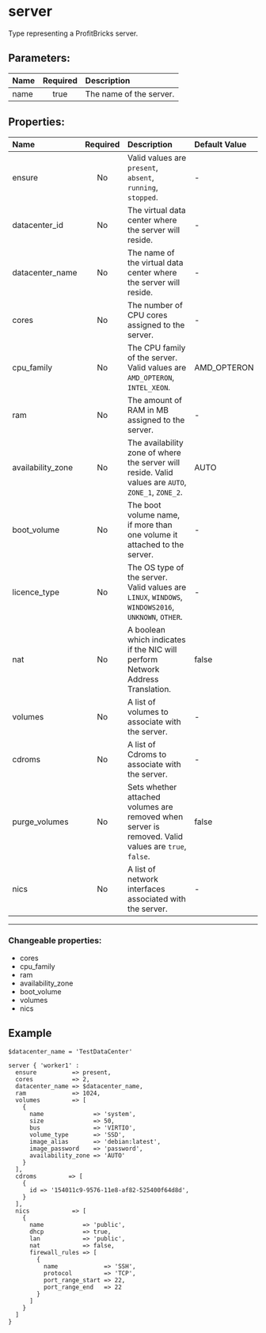 # server

Type representing a ProfitBricks server.

## Parameters:

| Name | Required | Description |
| :--- | :-: | :--- |
| name | true | The name of the server.   |

## Properties:

| Name | Required | Description | Default Value |
| :--- | :-: | :--- | :--- |
| ensure | No |   Valid values are `present`, `absent`, `running`, `stopped`.  | - |
| datacenter_id | No | The virtual data center where the server will reside.   | - |
| datacenter_name | No | The name of the virtual data center where the server will reside.   | - |
| cores | No | The number of CPU cores assigned to the server.   | - |
| cpu_family | No | The CPU family of the server.  Valid values are `AMD_OPTERON`, `INTEL_XEON`.  | AMD_OPTERON |
| ram | No | The amount of RAM in MB assigned to the server.   | - |
| availability_zone | No | The availability zone of where the server will reside.  Valid values are `AUTO`, `ZONE_1`, `ZONE_2`.  | AUTO |
| boot_volume | No | The boot volume name, if more than one volume it attached to the server.   | - |
| licence_type | No | The OS type of the server.  Valid values are `LINUX`, `WINDOWS`, `WINDOWS2016`, `UNKNOWN`, `OTHER`.  | - |
| nat | No | A boolean which indicates if the NIC will perform Network Address Translation.   | false |
| volumes | No | A list of volumes to associate with the server.   | - |
| cdroms | No | A list of Cdroms to associate with the server.   | - |
| purge_volumes | No | Sets whether attached volumes are removed when server is removed.  Valid values are `true`, `false`.  | false |
| nics | No | A list of network interfaces associated with the server.   | - |
***


### Changeable properties:

* cores
* cpu_family
* ram
* availability_zone
* boot_volume
* volumes
* nics


## Example

```text
$datacenter_name = 'TestDataCenter'

server { 'worker1' :
  ensure          => present,
  cores           => 2,
  datacenter_name => $datacenter_name,
  ram             => 1024,
  volumes         => [
    {
      name              => 'system',
      size              => 50,
      bus               => 'VIRTIO',
      volume_type       => 'SSD',
      image_alias       => 'debian:latest',
      image_password    => 'password',
      availability_zone => 'AUTO'
    }
  ],
  cdroms         => [
    {
      id => '154011c9-9576-11e8-af82-525400f64d8d',
    }
  ],
  nics            => [
    {
      name           => 'public',
      dhcp           => true,
      lan            => 'public',
      nat            => false,
      firewall_rules => [
        {
          name             => 'SSH',
          protocol         => 'TCP',
          port_range_start => 22,
          port_range_end   => 22
        }
      ]
    }
  ]
}

```
